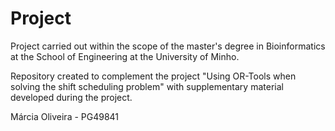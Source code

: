 # Project

Project carried out within the scope of the master's degree in Bioinformatics at the School of Engineering at the University of Minho.

Repository created to complement the project "Using OR-Tools when solving the shift scheduling problem" with supplementary material developed during the project.


Márcia Oliveira - PG49841


